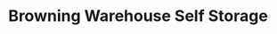 ---
title: "Browning Warehouse Self Storage"
url: /kerrville/browning-warehouse-self-storage/
shop: storage rental
---